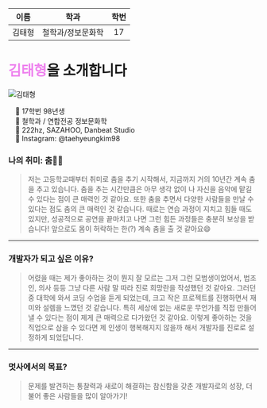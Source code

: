 | 이름 | 학과 | 학번 |
| :---: | :---: | :---: |
|김태형|철학과/정보문화학|17

<span><mark style="all: unset; color: violet">김태형</mark>을 소개합니다</span>
===

![김태형](./img/testProfile.jpeg)

<ul style="list-style: none; padding-left: 1em">
    <li>📌 17학번 98년생</li>
    <li>📌 철학과 / 연합전공 정보문화학</li>
    <li>💃 222hz, SAZAHOO, Danbeat Studio</li>
    <li>📌 Instagram: @taehyeungkim98</li>
</ul>

### 나의 취미: 춤💃🕺
>저는 고등학교때부터 취미로 춤을 추기 시작해서, 지금까지 거의 10년간 계속 춤을 추고 있습니다. 춤을 추는 시간만큼은 아무 생각 없이 나 자신을 음악에 맡길 수 있다는 점이 큰 매력인 것 같아요. 또한 춤을 추면서 다양한 사람들을 만날 수 있다는 점도 춤의 큰 매력인 것 같습니다. 때로는 연습 과정이 지치고 힘들 때도 있지만, 성공적으로 공연을 끝마치고 나면 그런 힘든 과정들은 충분히 보상을 받습니다! 앞으로도 몸이 허락하는 한(?) 계속 춤을 출 것 같아요😄
---

### 개발자가 되고 싶은 이유?
> 어렸을 때는 제가 좋아하는 것이 뭔지 잘 모르는 그저 그런 모범생이었어서, 법조인, 의사 등등 그냥 다른 사람 말 따라 진로 희망란을 작성했던 것 같아요. 그러던 중 대학에 와서 코딩 수업을 듣게 되었는데, 크고 작은 프로젝트를 진행하면서 재미와 설렘을 느꼈던 것 같습니다. 특히 세상에 없는 새로운 무언가를 직접 만들어낼 수 있다는 점이 제게 큰 매력으로 다가왔던 것 같아요. 이렇게 좋아하는 것을 직업으로 삼을 수 있다면 제 인생이 행복해지지 않을까 해서 개발자를 진로로 설정하게 되었답니다.
---
### 멋사에서의 목표?
>문제를 발견하는 통찰력과 새로이 해결하는 참신함을 갖춘 개발자로의 성장, 더불어 좋은 사람들을 많이 알아가기!